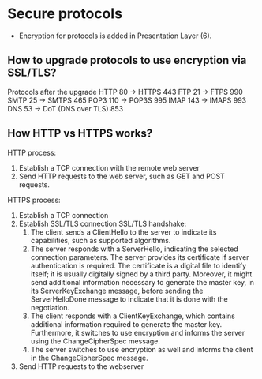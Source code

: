 # Secure protocols

* Encryption for protocols is added in Presentation Layer (6).

## How to upgrade protocols to use encryption via SSL/TLS?

Protocols after the upgrade
HTTP	80 ->	HTTPS	443
FTP	21 ->	FTPS	990
SMTP	25 ->	SMTPS	465
POP3	110 ->	POP3S	995
IMAP	143	-> IMAPS	993
DNS 53 -> DoT (DNS over TLS) 853

## How HTTP vs HTTPS works?

HTTP process:
1. Establish a TCP connection with the remote web server
2. Send HTTP requests to the web server, such as GET and POST requests.

HTTPS process:
1. Establish a TCP connection
2. Establish SSL/TLS connection
    SSL/TLS handshake:
    1. The client sends a ClientHello to the server to indicate its capabilities, such as supported algorithms.
    2. The server responds with a ServerHello, indicating the selected connection parameters. The server provides its certificate if server authentication is required. The certificate is a digital file to identify itself; it is usually digitally signed by a third party. Moreover, it might send additional information necessary to generate the master key, in its ServerKeyExchange message, before sending the ServerHelloDone message to indicate that it is done with the negotiation.
    3. The client responds with a ClientKeyExchange, which contains additional information required to generate the master key. Furthermore, it switches to use encryption and informs the server using the ChangeCipherSpec message.
    4. The server switches to use encryption as well and informs the client in the ChangeCipherSpec message.
3. Send HTTP requests to the webserver


